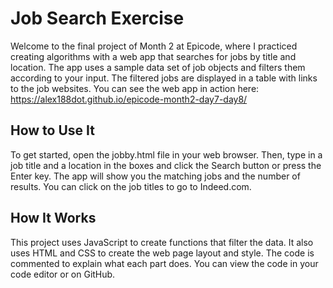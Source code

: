 
# Job Search Exercise

Welcome to the final project of Month 2 at Epicode, where I practiced creating algorithms with a web app that searches for jobs by title and location. The app uses a sample data set of job objects and filters them according to your input. The filtered jobs are displayed in a table with links to the job websites. You can see the web app in action here: https://alex188dot.github.io/epicode-month2-day7-day8/

## How to Use It

To get started, open the jobby.html file in your web browser. Then, type in a job title and a location in the boxes and click the Search button or press the Enter key. The app will show you the matching jobs and the number of results. You can click on the job titles to go to Indeed.com.

## How It Works

This project uses JavaScript to create functions that filter the data. It also uses HTML and CSS to create the web page layout and style. The code is commented to explain what each part does. You can view the code in your code editor or on GitHub.
